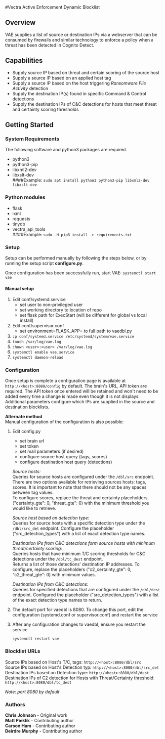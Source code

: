 #Vectra Active Enforcement Dynamic Blocklist
## Overview
VAE supplies a list of source or destination IPs via a webserver that can be consumed 
by firewalls and similar technology to enforce a policy when a threat has been detected 
in Cognito Detect.  
  
## Capabilities
* Supply source IP based on threat and certain scoring of the source host
* Supply a source IP based on an applied host tag
* Supply a source IP based on the host triggering *Ransomware File Activity* detection
* Supply the destination IP(s) found in specific Command & Control detections
* Supply the destination IPs of C&C detections for hosts that meet threat and certainty scoring thresholds  
  
## Getting Started

### System Requirements
The following software and python3 packages are required.
* python3
* python3-pip
* libxml2-dev
* libxslt-dev  
  ####Example: ```sudo apt install python3 python3-pip libxml2-dev libxslt-dev```
  
### Python modules
* flask
* lxml
* requests
* tinydb
* vectra\_api\_tools  
  ####Example: ```sudo -H pip3 install -r requirements.txt```  
  
### Setup
Setup can be performed manually by following the steps below, or by running the setup
script **configure.py**.  

Once configuration has been successfully run, start VAE:
    ```
    systemctl start vae
    ```  
  
#### Manual setup
1. Edit conf/systemd.service
    - set user to non-privileged user
    - set working directory to location of repo
    - set flask path for ExecStart (will be different for global vs local install)
2.  Edit conf/supervisor.conf
    - set environment=FLASK_APP= to full path to vaedbl.py
3. ```cp conf/systemd.service /etc/systemd/system/vae.service```
4. ```touch /var/log/vae.log```
5. ```chown <user>:<user> /var/log/vae.log```   
6. ```systemctl enable vae.service```
7. ```systemctl daemon-reload```  

### Configuration
Once setup is complete a configuration page is available at ```http://<host>:8080/config```
by default.  The brain's URL, API token are required.  The API token once entered will be 
retained and won't need to be added every time a change is made even though it is not 
displays.  Additional parameters configure
which IPs are supplied in the source and destination blocklists.  

**Alternate method**  
Manual configuration of the configuration is also possible:
1. Edit config.py
    - set brain url
    - set token
    - set mail parameters (if desired)
    - configure source host query (tags, scores)
    - configure destination host query (detections)  

    *Source hosts:*   
    Queries for source hosts are configured under the ```/dbl/src``` endpoint.
    There are two options available for retrieving sources hosts: tags, scores.
    It is important to note that there should not be any spaces between tag values.  
    To configure scores, replace the threat and certainty placeholders ("certainty_gte": 0,
    "threat_gte": 0) with the minimum threshold you would like to retrieve.
    
    *Source host based on detection type:*  
    Queries for source hosts with a specific detection type under the ```/dbl/src_det``` endpoint.
    Configure the placeholder ("src_detection_types") with a list of exact detection type names.
   
    *Destination IPs from C&C detections form source hosts with minimum threat/certainty scoring:*  
    Queries hosts that have minimum T/C scoring thresholds for C&C detections under the ```/dbl/tc_dest``` endpoint.  
    Returns a list of those detections' destination IP addresses.  To configure, replace the placeholders 
    ("c2_certainty_gte": 0, "c2_threat_gte": 0) with minimum values.

    *Destination IPs from C&C detections:*   
    Queries for specified detections that are configured under the ```/dbl/dest``` endpoint. 
    Configured the placeholder ("src_detection_types") with a list of the exact detection type names to return.  
   
2. The default port for vaedbl is 8080. To change this port, edit the configuration 
(systemd.conf or supervisor.conf) and restart the service  

3. After any configuration changes to vaedbl, ensure you restart the service  
    ```
    systemctl restart vae
    ```  
   
### Blocklist URLs
Source IPs based on Host's T/C, tags: ```http://<host>:8080/dbl/src```  
Source IPs based on Host's Detection typ: ```http://<host>:8080/dbl/src_det```  
Destination IPs based on Detection type: ```http://<host>:8080/dbl/dest```  
Destination IPs of C2 detection for Hosts with Threat/Certainty threshold: ```http://<host>:8080/dbl/tc_dest```  

*Note: port 8080 by default*  

### Authors

**Chris Johnson** - Original work  
**Matt Pieklik** - Contributing author  
**Carson Ham** - Contributing author  
**Deirdre Murphy** - Contributing author  
